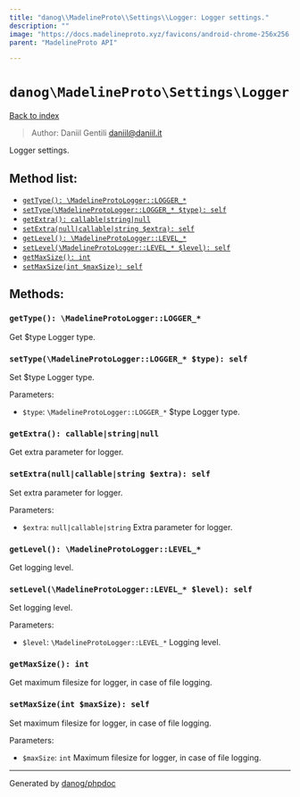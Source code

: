 ```yaml
---
title: "danog\\MadelineProto\\Settings\\Logger: Logger settings."
description: ""
image: "https://docs.madelineproto.xyz/favicons/android-chrome-256x256.png"
parent: "MadelineProto API"

---
```

# `danog\MadelineProto\Settings\Logger`
[Back to index](../../../index.html)

> Author: Daniil Gentili <daniil@daniil.it>  
  

Logger settings.  




## Method list:
* [`getType(): \MadelineProtoLogger::LOGGER_*`](#gettype-madelineprotologger-logger_)
* [`setType(\MadelineProtoLogger::LOGGER_* $type): self`](#settype-madelineprotologger-logger_-type-self)
* [`getExtra(): callable|string|null`](#getextra-callable-string-null)
* [`setExtra(null|callable|string $extra): self`](#setextra-null-callable-string-extra-self)
* [`getLevel(): \MadelineProtoLogger::LEVEL_*`](#getlevel-madelineprotologger-level_)
* [`setLevel(\MadelineProtoLogger::LEVEL_* $level): self`](#setlevel-madelineprotologger-level_-level-self)
* [`getMaxSize(): int`](#getmaxsize-int)
* [`setMaxSize(int $maxSize): self`](#setmaxsize-int-maxsize-self)

## Methods:
### `getType(): \MadelineProtoLogger::LOGGER_*`

Get $type Logger type.



### `setType(\MadelineProtoLogger::LOGGER_* $type): self`

Set $type Logger type.


Parameters:

* `$type`: `\MadelineProtoLogger::LOGGER_*` $type Logger type.  



### `getExtra(): callable|string|null`

Get extra parameter for logger.



### `setExtra(null|callable|string $extra): self`

Set extra parameter for logger.


Parameters:

* `$extra`: `null|callable|string` Extra parameter for logger.  



### `getLevel(): \MadelineProtoLogger::LEVEL_*`

Get logging level.



### `setLevel(\MadelineProtoLogger::LEVEL_* $level): self`

Set logging level.


Parameters:

* `$level`: `\MadelineProtoLogger::LEVEL_*` Logging level.  



### `getMaxSize(): int`

Get maximum filesize for logger, in case of file logging.



### `setMaxSize(int $maxSize): self`

Set maximum filesize for logger, in case of file logging.


Parameters:

* `$maxSize`: `int` Maximum filesize for logger, in case of file logging.  



---
Generated by [danog/phpdoc](https://phpdoc.daniil.it)
